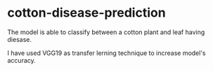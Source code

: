 # cotton-disease-prediction

The model is able to classify between a cotton plant and leaf having diesase.

I have used VGG19 as transfer lerning technique to increase model's accuracy.
